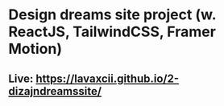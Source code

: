 # Design dreams site project (w. ReactJS, TailwindCSS, Framer Motion)
## Live: https://lavaxcii.github.io/2-dizajndreamssite/



